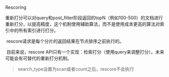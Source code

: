 Rescoring

​		重新打分可以对query和post_filter阶段返回的topN（例如100-500）的文档进行重新打分，以提高精度，这个机制使用辅助算法，而不是使用成本更高的算法对索引中的所有索引进行打分。

​		rescore请求是每个分片的返回结果在节点排序之前执行的。

​		目前来说，rescore API只有一个实现：检索打分（使用query来调整打分）。未来可能会有可替代的重新打分机制。

> search_type设置为scan或者count之后，rescore不会执行




